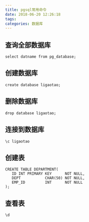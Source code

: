 ```yaml
---
title: pgsql常用命令
date: 2018-06-20 12:26:18
tags:
categories: 数据库
---
```


## 查询全部数据库

`select datname from pg_database;`

## 创建数据库

`create database ligaotao;`

## 删除数据库

`drop database ligaotao;`

## 连接到数据库

`\c ligaotao`

## 创建表

```
CREATE TABLE DEPARTMENT(
   ID INT PRIMARY KEY      NOT NULL,
   DEPT           CHAR(50) NOT NULL,
   EMP_ID         INT      NOT NULL
);  
```

## 查看表

`\d`

